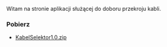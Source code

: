 Witam na stronie aplikacji służącej do doboru przekroju kabli.

### Pobierz

* [KabelSelektor1.0.zip](KabelSelektor.zip)




































